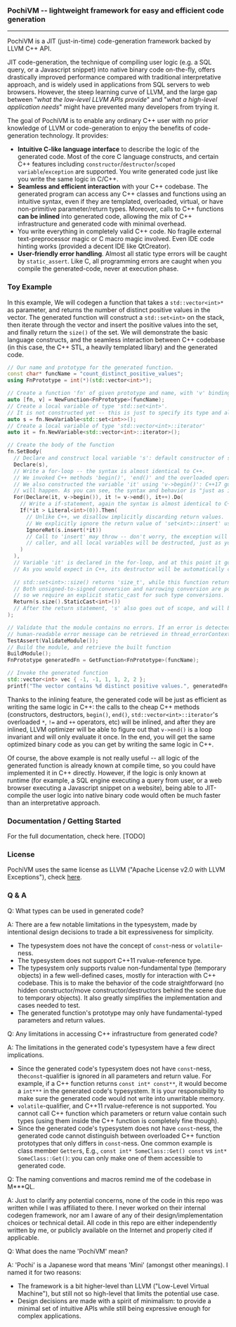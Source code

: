 ### PochiVM -- lightweight framework for easy and efficient code generation
------
PochiVM is a JIT (just-in-time) code-generation framework backed by LLVM C++ API. 

JIT code-generation, the technique of compiling user logic (e.g. a SQL query, or a Javascript snippet) into native binary code on-the-fly, offers drastically improved performance compared with traditional interpretative approach, and is widely used in applications from SQL servers to web browsers. However, the steep learning curve of LLVM, and the large gap between "*what the low-level LLVM APIs provide*" and "*what a high-level application needs*" might have prevented many developers from trying it. 

The goal of PochiVM is to enable any ordinary C++ user with no prior knowledge of LLVM or code-generation to enjoy the benefits of code-generation technology. It provides:
 - **Intuitive C-like language interface** to describe the logic of the generated code. Most of the core C language constructs, and certain C++ features including `constructor`/`destructor`/`scoped variable`/`exception` are supported. You write generated code just like you write the same logic in C/C++.
 - **Seamless and efficient interaction** with your C++ codebase. The generated program can access any C++ classes and functions using an intuitive syntax, even if they are templated, overloaded, virtual, or have non-primitive parameter/return types. Moreover, calls to C++ functions **can be inlined** into generated code, allowing the mix of C++ infrastructure and generated code with minimal overhead. 
 - You write everything in completely valid C++ code. No fragile external text-preprocessor magic or C macro magic involved. Even IDE code hinting works (provided a decent IDE like QtCreator).
 - **User-friendly error handling**. Almost all static type errors will be caught by `static_assert`. Like C, all programming errors are caught when you compile the generated-code, never at execution phase.

### Toy Example
In this example, We will codegen a function that takes a `std::vector<int>*` as parameter, and returns the number of distinct positive values in the vector. The generated function will construct a `std::set<int>` on the stack, then iterate through the vector and insert the positive values into the set, and finally return the `size()` of the set. We will demonstrate the basic language constructs, and the seamless interaction between C++ codebase (in this case, the C++ STL, a heavily templated libary) and the generated code. 

```cpp
// Our name and prototype for the generated function.
const char* funcName = "count_distinct_positive_values";
using FnPrototype = int(*)(std::vector<int>*);

// Create a function 'fn' of given prototype and name, with 'v' binding to its first parameter.
auto [fn, v] = NewFunction<FnPrototype>(funcName);
// Create a local variable of type 'std::set<int>'.
// It is not constructed yet -- this is just to specify its type and allow us to cite it later.
auto s = fn.NewVariable<std::set<int>>();
// Create a local variable of type 'std::vector<int>::iterator'
auto it = fn.NewVariable<std::vector<int>::iterator>();

// Create the body of the function
fn.SetBody(
  // Declare and construct local variable 's': default constructor of std::set<int> is called.
  Declare(s),
  // Write a for-loop -- the syntax is almost identical to C++.
  // We invoked C++ methods 'begin()', 'end()' and the overloaded operators '!=', '++'. 
  // We also constructed the variable 'it' using 'v->begin()': C++17 guaranteed-copy-elision
  // will happen. As you can see, the syntax and behavior is "just as if" you were writing C++.
  For(Declare(it, v->begin()), it != v->end(), it++).Do(
    // Write a if-statement, again the syntax is almost identical to C++.
    If(*it > Literal<int>(0)).Then(
      // Unlike C++, we disallow implicitly discarding return values.
      // We explicitly ignore the return value of 'set<int>::insert' using 'IgnoreRet'.
      IgnoreRet(s.insert(*it))
      // Call to 'insert' may throw -- don't worry, the exception will just propagate to the 
      // caller, and all local variables will be destructed, just as you would expect in C++.
    )
  ),
  // Variable 'it' is declared in the for-loop, and at this point it goes out of scope.
  // As you would expect in C++, its destructor will be automatically called at this point. 
  
  // std::set<int>::size() returns 'size_t', while this function returns 'int'. 
  // Both unsigned-to-signed conversion and narrowing conversion are potentially unsafe,  
  // so we require an explicit static_cast for such type conversions.
  Return(s.size().StaticCast<int>())
  // After the return statement, 's' also goes out of scope, and will be destructed.
);

// Validate that the module contains no errors. If an error is detected, 
// human-readable error message can be retrieved in thread_errorContext->m_errorMsg 
TestAssert(ValidateModule());
// Build the module, and retrieve the built function
BuildModule();
FnPrototype generatedFn = GetFunction<FnPrototype>(funcName);

// Invoke the generated function
std::vector<int> vec { -1, -1, 1, 1, 2, 2 };
printf("The vector contains %d distinct positive values.", generatedFn(&vec));  // outputs 2
```

Thanks to the inlining feature, the generated code will be just as efficient as writing the same logic in C++: the calls to the cheap C++ methods (constructors, destructors, `begin()`, `end()`, `std::vector<int>::iterator`'s overloaded `*`, `!=` and `++` operators, etc) will be inlined, and after they are inlined, LLVM optimizer will be able to figure out that `v->end()` is a loop invariant and will only evaluate it once. In the end, you will get the same optimized binary code as you can get by writing the same logic in C++.

Of course, the above example is not really useful -- all logic of the generated function is already known at compile time, so you could have implemented it in C++ directly. However, if the logic is only known at runtime (for example, a SQL engine executing a query from user, or a web browser executing a Javascript snippet on a website), being able to JIT-compile the user logic into native binary code would often be much faster than an interpretative approach.

### Documentation / Getting Started 

For the full documentation, check here. [TODO]

### License

PochiVM uses the same license as LLVM ("Apache License v2.0 with LLVM Exceptions"), check [here](https://releases.llvm.org/10.0.0/LICENSE.TXT).

### Q & A

Q: What types can be used in generated code?

A: There are a few notable limitations in the typesystem, made by intentional design decisions to trade a bit expressiveness for simplicity.
 - The typesystem does not have the concept of `const`-ness or `volatile`-ness. 
 - The typesystem does not support C++11 rvalue-reference type.
 - The typesystem only supports rvalue non-fundamental type (temporary objects) in a few well-defined cases, mostly for interaction with C++ codebase. This is to make the behavior of the code straightforward (no hidden constructor/move constructor/destructors behind the scene due to temporary objects). It also greatly simplifies the implementation and cases needed to test.
 - The generated function's prototype may only have fundamental-typed parameters and return values.
 
Q: Any limitations in accessing C++ infrastructure from generated code?

A: The limitations in the generated code's typesystem have a few direct implications.
 - Since the generated code's typesystem does not have `const`-ness, the`const`-qualifier is ignored in all parameters and return value. For example, if a C++ function returns `const int* const**`, it would become a `int***` in the generated code's typesystem. It is your responsibility to make sure the generated code would not write into unwritable memory.
 - `volatile`-qualifier, and C++11 rvalue-reference is not supported. You cannot call C++ function which parameters or return value contain such types (using them inside the C++ function is completely fine though).
 - Since the generated code's typesystem does not have `const`-ness, the generated code cannot distinguish between overloaded C++ function prototypes that only differs in `const`-ness. One common example is class member `Getter`s, E.g., `const int* SomeClass::Get() const` vs `int* SomeClass::Get()`: you can only make one of them accessible to generated code.

Q: The naming conventions and macros remind me of the codebase in M***QL.

A: Just to clarify any potential concerns, none of the code in this repo was written while I was affiliated to there. I never worked on their internal codegen framework, nor am I aware of any of their design/implementation choices or technical detail. All code in this repo are either independently written by me, or publicly available on the Internet and properly cited if applicable.

Q: What does the name 'PochiVM' mean?

A: 'Pochi' is a Japanese word that means 'Mini' (amongst other meanings). I named it for two reasons:
 - The framework is a bit higher-level than LLVM ("Low-Level Virtual Machine"), but still not so high-level that limits the potential use case. 
 - Design decisions are made with a spirit of minimalism: to provide a minimal set of intuitive APIs while still being expressive enough for complex applications.

